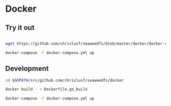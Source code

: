 # Docker


## Try it out

```bash

wget https://github.com/chrislusf/seaweedfs/blob/master/docker/docker-compose.yml

docker-compose -f docker-compose.yml up

```

## Development

```bash
cd $GOPATH/src/github.com/chrislusf/seaweedfs/docker

docker build - < Dockerfile.go_build

docker-compose -f docker-compose.yml up

```
